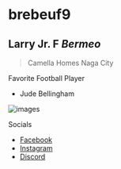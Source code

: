 # brebeuf9
## Larry Jr. F *Bermeo*
> Camella Homes Naga City

Favorite Football Player
- Jude Bellingham
 

 ![images](https://github.com/user-attachments/assets/0574561a-4dc0-4d75-8df0-b5911834dd94)
 
  Socials
  - [Facebook](https://www.facebook.com)
  - [Instagram](https://www.instagram.com)
  - [Discord](https://www.discord.com)


